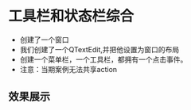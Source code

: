 # 工具栏和状态栏综合
- 创建了一个窗口
- 我们创建了一个QTextEdit,并把他设置为窗口的布局
- 创建一个菜单栏，一个工具栏，都拥有一个点击事件。
- 注意：当期案例无法共享action


## 效果展示

